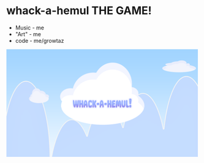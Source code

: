 # whack-a-hemul THE GAME!

- Music - me
- "Art" - me
- code - me/growtaz

[<img alt="alt_text" width="500px" src="dist/img/mainbg-2.png" />]([https://www.google.com/](https://github.com/EH0S/whack-a-hemul/blob/main/dist/img/mainbg.png)https://github.com/EH0S/whack-a-hemul/blob/main/dist/img/mainbg-2.png)

